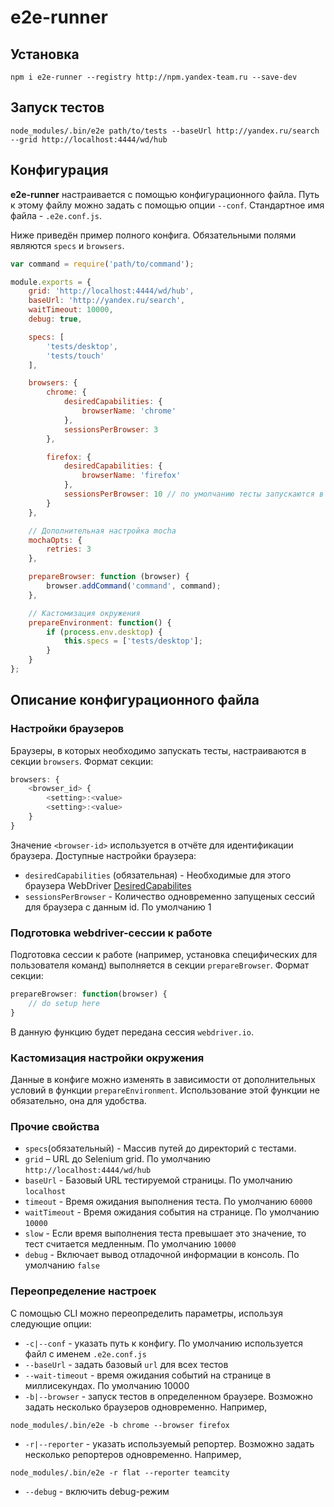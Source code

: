 e2e-runner
===========

## Установка

```shell
npm i e2e-runner --registry http://npm.yandex-team.ru --save-dev
```

## Запуск тестов

```shell
node_modules/.bin/e2e path/to/tests --baseUrl http://yandex.ru/search --grid http://localhost:4444/wd/hub
```

## Конфигурация

**e2e-runner** настраивается с помощью конфигурационного файла. Путь к этому файлу можно задать с помощью опции `--conf`. Стандартное имя файла -  `.e2e.conf.js`.

Ниже приведён пример полного конфига. Обязательными полями являются `specs` и `browsers`.

```javascript
var command = require('path/to/command');

module.exports = {
    grid: 'http://localhost:4444/wd/hub',
    baseUrl: 'http://yandex.ru/search',
    waitTimeout: 10000,
    debug: true,

    specs: [
        'tests/desktop',
        'tests/touch'
    ],

    browsers: {
        chrome: {
            desiredCapabilities: {
                browserName: 'chrome'
            },
            sessionsPerBrowser: 3
        },

        firefox: {
            desiredCapabilities: {
                browserName: 'firefox'
            },
            sessionsPerBrowser: 10 // по умолчанию тесты запускаются в одной сессии
        }
    },

    // Дополнительная настройка mocha
    mochaOpts: {
        retries: 3
    },

    prepareBrowser: function (browser) {
        browser.addCommand('command', command);
    },

    // Кастомизация окружения
    prepareEnvironment: function() {
        if (process.env.desktop) {
            this.specs = ['tests/desktop'];
        }
    }
};
```

## Описание конфигурационного файла

### Настройки браузеров

Браузеры, в которых необходимо запускать тесты, настраиваются в секции `browsers`.
Формат секции:
```js
browsers: {
    <browser_id> {
        <setting>:<value>
        <setting>:<value>
    }
}
```
Значение `<browser-id>` используется в отчёте для идентификации браузера.
Доступные настройки браузера:

* `desiredCapabilities` (обязательная) - Необходимые для этого браузера WebDriver [DesiredCapabilites](https://github.com/SeleniumHQ/selenium/wiki/DesireddesiredCapabilities)
* `sessionsPerBrowser` - Количество одновременно запущеных сессий для браузера с данным id. По умолчанию 1

### Подготовка webdriver-сессии к работе
Подготовка сессии к работе (например, установка специфических для пользователя команд) выполняется в секции `prepareBrowser`.
Формат секции:
```js
prepareBrowser: function(browser) {
    // do setup here
}
```

В данную функцию будет передана сессия `webdriver.io`.

### Кастомизация настройки окружения

Данные в конфиге можно изменять в зависимости от дополнительных условий в функции `prepareEnvironment`. Использование этой функции не обязательно, она для удобства.

### Прочие свойства

* `specs`(обязательный) - Массив путей до директорий с тестами.
* `grid` – URL до Selenium grid. По умолчанию `http://localhost:4444/wd/hub`
* `baseUrl` - Базовый URL тестируемой страницы. По умолчанию `localhost`
* `timeout` - Время ожидания выполнения теста. По умолчанию `60000`
* `waitTimeout` - Время ожидания события на странице. По умолчанию `10000`
* `slow` - Если время выполнения теста превышает это значение, то тест считается медленным. По умолчанию `10000`
* `debug` - Включает вывод отладочной информации в консоль. По умолчанию `false`

### Переопределение настроек

С помощью CLI можно переопределить параметры, используя следующие опции:

* `-c|--conf` - указать путь к конфигу. По умолчанию используется файл с именем `.e2e.conf.js`
* `--baseUrl` - задать базовый `url` для всех тестов
* `--wait-timeout` - время ожидания событий на странице в миллисекундах. По умолчанию 10000
* `-b|--browser` - запуск тестов в определенном браузере. Возможно задать несколько браузеров одновременно. Например,
```
node_modules/.bin/e2e -b chrome --browser firefox
```
* `-r|--reporter` - указать используемый репортер. Возможно задать несколько репортеров одновременно. Например,
```
node_modules/.bin/e2e -r flat --reporter teamcity
```
* `--debug` - включить debug-режим
